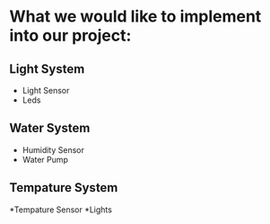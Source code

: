 # What we would like to implement into our project:
## Light System
* Light Sensor
* Leds
## Water System
* Humidity Sensor
* Water Pump
## Tempature System
*Tempature Sensor
*Lights
